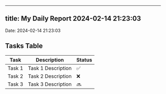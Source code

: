
---
title: My Daily Report 2024-02-14 21:23:03
---

Date: 2024-02-14 21:23:03

## Tasks Table

| Task | Description | Status |
|------|-------------|--------|
| Task 1 | Task 1 Description | ✅ |
| Task 2 | Task 2 Description | ❌ |
| Task 3 | Task 3 Description | 🔜 |
